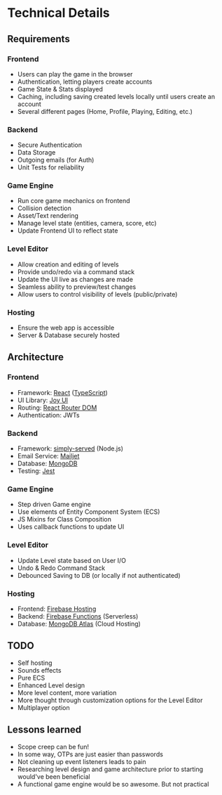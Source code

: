 # Technical Details

## Requirements

### Frontend
- Users can play the game in the browser
- Authentication, letting players create accounts
- Game State & Stats displayed
- Caching, including saving created levels locally until users create an account
- Several different pages (Home, Profile, Playing, Editing, etc.)

### Backend
- Secure Authentication
- Data Storage
- Outgoing emails (for Auth)
- Unit Tests for reliability

### Game Engine
- Run core game mechanics on frontend
- Collision detection
- Asset/Text rendering
- Manage level state (entities, camera, score, etc)
- Update Frontend UI to reflect state

### Level Editor
- Allow creation and editing of levels
- Provide undo/redo via a command stack
- Update the UI live as changes are made
- Seamless ability to preview/test changes
- Allow users to control visibility of levels (public/private)

### Hosting
- Ensure the web app is accessible
- Server & Database securely hosted


## Architecture

### Frontend
- Framework: [React](https://react.dev/) ([TypeScript](https://www.typescriptlang.org/))
- UI Library: [Joy UI](https://mui.com/joy-ui/getting-started/)
- Routing: [React Router DOM](https://reactrouter.com/en/main)
- Authentication: JWTs

### Backend
- Framework: [simply-served](https://www.npmjs.com/package/simply-served) (Node.js)
- Email Service: [Mailjet](https://www.mailjet.com/)
- Database: [MongoDB](https://www.mongodb.com/)
- Testing: [Jest](https://jestjs.io/)

### Game Engine
- Step driven Game engine
- Use elements of Entity Component System (ECS)
- JS Mixins for Class Composition
- Uses callback functions to update UI

### Level Editor
- Update Level state based on User I/O
- Undo & Redo Command Stack
- Debounced Saving to DB (or locally if not authenticated)

### Hosting
- Frontend: [Firebase Hosting](https://firebase.google.com/products/hosting)
- Backend: [Firebase Functions](https://firebase.google.com/products/functions) (Serverless)
- Database: [MongoDB Atlas](https://www.mongodb.com/atlas) (Cloud Hosting)


## TODO
- Self hosting
- Sounds effects
- Pure ECS
- Enhanced Level design
- More level content, more variation
- More thought through customization options for the Level Editor
- Multiplayer option

## Lessons learned
- Scope creep can be fun!
- In some way, OTPs are just easier than passwords
- Not cleaning up event listeners leads to pain
- Researching level design and game architecture prior to starting would've been beneficial
- A functional game engine would be so awesome. But not practical
